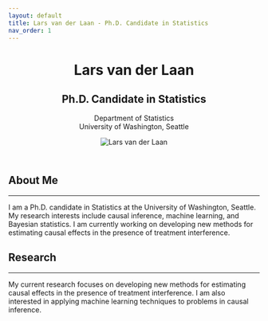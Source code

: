 ```yaml
---
layout: default
title: Lars van der Laan - Ph.D. Candidate in Statistics
nav_order: 1
---
```


<!-- Header Section -->
<header class="page-header">
  <div class="container">
    <div class="row">
      <div class="col-sm-12 col-md-6">
        <h1>Lars van der Laan</h1>
        <h2>Ph.D. Candidate in Statistics</h2>
        <p>Department of Statistics<br>University of Washington, Seattle</p>
      </div>
      <div class="col-sm-12 col-md-6">
        <img src="https://placehold.it/400x400" alt="Lars van der Laan">
      </div>
    </div>
  </div>
</header>

 

<!-- About Me Section -->
<section class="page-section" id="about-me">
  <div class="container">
    <div class="row">
      <div class="col-lg-12 text-center">
        <h2>About Me</h2>
        <hr class="my-4">
      </div>
    </div>
    <div class="row">
      <div class="col-md-8 offset-md-2 text-center">
        <p class="lead">I am a Ph.D. candidate in Statistics at the University of Washington, Seattle. My research interests include causal inference, machine learning, and Bayesian statistics. I am currently working on developing new methods for estimating causal effects in the presence of treatment interference.</p>
      </div>
    </div>
  </div>
</section>

<!-- Research Section -->
<section class="page-section" id="research">
  <div class="container">
    <div class="row">
      <div class="col-lg-12 text-center">
        <h2>Research</h2>
        <hr class="my-4">
      </div>
    </div>
    <div class="row">
      <div class="col-md-8 offset-md-2 text-center">
        <p class="lead">My current research focuses on developing new methods for estimating causal effects in the presence of treatment interference. I am also interested in applying machine learning techniques to problems in causal inference.</p>
      </div>
    </div>
  </div>
</section>
 
